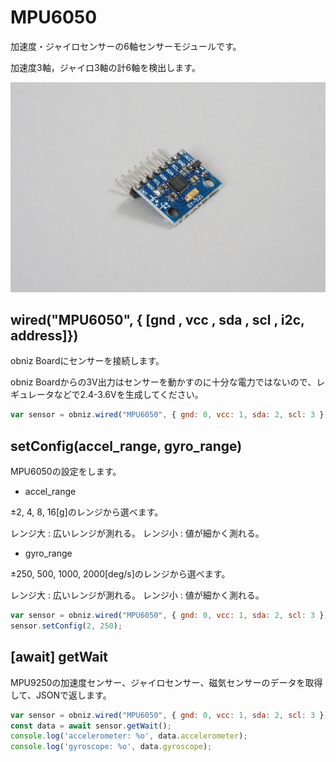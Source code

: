 # MPU6050

加速度・ジャイロセンサーの6軸センサーモジュールです。

加速度3軸，ジャイロ3軸の計6軸を検出します。

![](./image.jpg)

## wired("MPU6050", { [gnd , vcc , sda , scl , i2c, address]})
obniz Boardにセンサーを接続します。

obniz Boardからの3V出力はセンサーを動かすのに十分な電力ではないので、レギュレータなどで2.4-3.6Vを生成してください。

```javascript
var sensor = obniz.wired("MPU6050", { gnd: 0, vcc: 1, sda: 2, scl: 3 });
```

## setConfig(accel_range, gyro_range)

MPU6050の設定をします。

- accel_range

 ±2, 4, 8, 16[g]のレンジから選べます。

レンジ大	: 広いレンジが測れる。
レンジ小	: 値が細かく測れる。

- gyro_range

±250, 500, 1000, 2000[deg/s]のレンジから選べます。

レンジ大	: 広いレンジが測れる。
レンジ小	: 値が細かく測れる。

```javascript
var sensor = obniz.wired("MPU6050", { gnd: 0, vcc: 1, sda: 2, scl: 3 });
sensor.setConfig(2, 250);
```

## [await] getWait

MPU9250の加速度センサー、ジャイロセンサー、磁気センサーのデータを取得して、JSONで返します。

```javascript
var sensor = obniz.wired("MPU6050", { gnd: 0, vcc: 1, sda: 2, scl: 3 });
const data = await sensor.getWait();
console.log('accelerometer: %o', data.accelerometer);
console.log('gyroscope: %o', data.gyroscope);
```